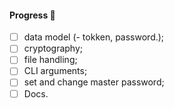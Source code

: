 
#### Progress 🌺

- [ ] data model (- tokken, password.);
- [ ] cryptography;
- [ ] file handling;
- [ ] CLI arguments;
- [ ] set and change master password;
- [ ] Docs.
